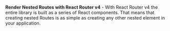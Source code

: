 **Render Nested Routes with React Router v4** - With React Router v4 the entire library is built as a series of React components. That means that creating nested Routes is as simple as creating any other nested element in your application.
